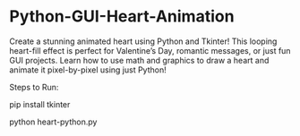 # Python-GUI-Heart-Animation
Create a stunning animated heart using Python and Tkinter! This looping heart-fill effect is perfect for Valentine’s Day, romantic messages, or just fun GUI projects. Learn how to use math and graphics to draw a heart and animate it pixel-by-pixel using just Python!

Steps to Run:

pip install tkinter

python heart-python.py
